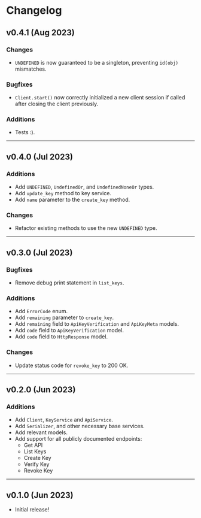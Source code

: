 # Changelog

## v0.4.1 (Aug 2023) 

### Changes

- `UNDEFINED` is now guaranteed to be a singleton, preventing `id(obj)` mismatches.

### Bugfixes

- `Client.start()` now correctly initialized a new client session if called
  after closing the client previously.

### Additions

- Tests :).

---

## v0.4.0 (Jul 2023)

### Additions

- Add `UNDEFINED`, `UndefinedOr`, and `UndefinedNoneOr` types.
- Add `update_key` method to key service.
- Add `name` parameter to the `create_key` method.

### Changes

- Refactor existing methods to use the new `UNDEFINED` type.

---

## v0.3.0 (Jul 2023)

### Bugfixes

- Remove debug print statement in `list_keys`.

### Additions

- Add `ErrorCode` enum.
- Add `remaining` parameter to `create_key`.
- Add `remaining` field to `ApiKeyVerification` and `ApiKeyMeta` models.
- Add `code` field to `ApiKeyVerification` model.
- Add `code` field to `HttpResponse` model.

### Changes

- Update status code for `revoke_key` to 200 OK.

---

## v0.2.0 (Jun 2023)

### Additions

- Add `Client`, `KeyService` and `ApiService`.
- Add `Serializer`, and other necessary base services.
- Add relevant models.
- Add support for all publicly documented endpoints:
  - Get API
  - List Keys
  - Create Key
  - Verify Key
  - Revoke Key

---

## v0.1.0 (Jun 2023)

- Initial release!
